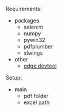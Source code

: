 Requirements:
- packages
    - selenim
    - numpy
    - pywin32
    - pdfplumber
    - xlwings
- other
    - [edge devtool](https://developer.microsoft.com/en-us/microsoft-edge/tools/webdriver/)

Setup:
- main
    - pdf folder
    - excel path